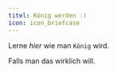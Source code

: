 ```yaml
---
titel: König werden :)
icon: icon_briefcase
---
```

Lerne _hier_ wie man `König` wird.

Falls man das wirklich will.
